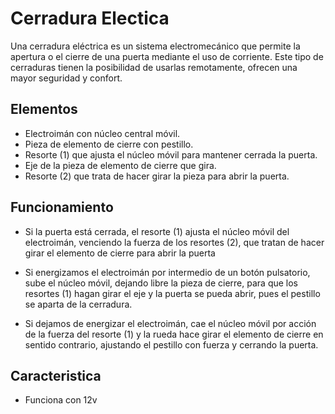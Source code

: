 # Cerradura Electica

Una cerradura eléctrica es un sistema electromecánico que permite la apertura o el cierre de una puerta mediante el uso de corriente.
Este tipo de cerraduras tienen la posibilidad de usarlas remotamente, ofrecen una mayor seguridad y confort.

## Elementos

- Electroimán con núcleo central móvil.
- Pieza de elemento de cierre con pestillo.
- Resorte (1) que ajusta el núcleo móvil para mantener cerrada la puerta.
- Eje de la pieza de elemento de cierre que gira.
- Resorte (2) que trata de hacer girar la pieza para abrir la puerta.

## Funcionamiento

- Si la puerta está cerrada, el resorte (1) ajusta el núcleo móvil del electroimán, venciendo la fuerza
  de los resortes (2), que tratan de hacer girar el elemento de cierre para abrir la puerta

- Si energizamos el electroimán por intermedio de un botón pulsatorio, sube el núcleo móvil, dejando libre la pieza de cierre, 
  para que los resortes (1) hagan girar el eje y la puerta se pueda abrir, pues el pestillo se aparta de la cerradura. 

- Si dejamos de energizar el electroimán, cae el núcleo móvil por acción de la fuerza del resorte (1) y la rueda 
  hace girar el elemento de cierre en sentido contrario, ajustando el pestillo con fuerza y cerrando la puerta.

## Caracteristica

- Funciona con 12v
  
